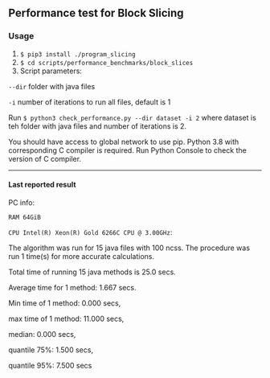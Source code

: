 ## Performance test for Block Slicing

### Usage

1. ```$ pip3 install ./program_slicing```
2. ```$ cd scripts/performance_benchmarks/block_slices```
3. Script parameters: 

`--dir` folder with java files

`-i` number of iterations to run all files, default is 1

Run ```$ python3 check_performance.py --dir dataset -i 2```
where dataset is teh folder with java files and number of iterations is 2.


You should have access to global network to use pip.
Python 3.8 with corresponding C compiler is required.
Run Python Console to check the version of C compiler.

___
#### Last reported result

PC info:

`RAM 64GiB` 

`CPU Intel(R) Xeon(R) Gold 6266C CPU @ 3.00GHz`:

The algorithm was run for 15 java files with 100 ncss. The procedure was run 1 time(s) for more accurate calculations.

Total time of running 15 java methods is 25.0 secs.

Average time for 1 method: 1.667 secs.

Min time of 1 method: 0.000 secs,

max time of 1 method: 11.000 secs,

median: 0.000 secs,

quantile 75%: 1.500 secs,

quantile 95%: 7.500 secs